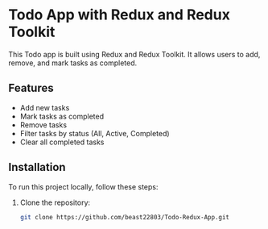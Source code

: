 # Todo App with Redux and Redux Toolkit

This Todo app is built using Redux and Redux Toolkit. It allows users to add, remove, and mark tasks as completed.

## Features

- Add new tasks
- Mark tasks as completed
- Remove tasks
- Filter tasks by status (All, Active, Completed)
- Clear all completed tasks

## Installation

To run this project locally, follow these steps:

1. Clone the repository:

   ```bash
   git clone https://github.com/beast22803/Todo-Redux-App.git
